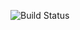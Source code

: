 ![Build Status](https://codebuild.ap-southeast-1.amazonaws.com/badges?uuid=eyJlbmNyeXB0ZWREYXRhIjoiWHRyeHM0MGpLbitaamdhMHJUSmg5NVpBVVY5OSs2bmNwTDR5c1BXcnZGUVBFemJud3VjSGRKTFFlVlE4ZGJjV2NqL3ZJajBpTURLenFRU2JmdFRnR1FjPSIsIml2UGFyYW1ldGVyU3BlYyI6Imtud1JMdzJ3VHB3cVVEZU0iLCJtYXRlcmlhbFNldFNlcmlhbCI6MX0%3D&branch=working/addCIPipeline)
